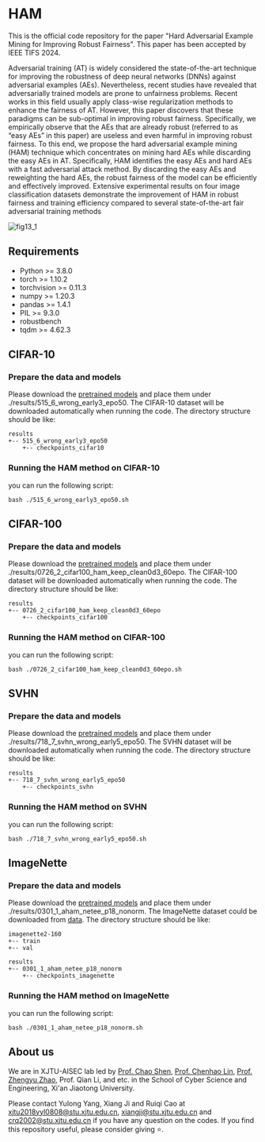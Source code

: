 # HAM
This is the official code repository for the paper "Hard Adversarial Example Mining for Improving Robust Fairness". This paper has been accepted by IEEE TIFS 2024.

Adversarial training (AT) is widely considered the
state-of-the-art technique for improving the robustness of deep
neural networks (DNNs) against adversarial examples (AEs).
Nevertheless, recent studies have revealed that adversarially
trained models are prone to unfairness problems. Recent works
in this field usually apply class-wise regularization methods to
enhance the fairness of AT. However, this paper discovers that
these paradigms can be sub-optimal in improving robust fairness.
Specifically, we empirically observe that the AEs that are already
robust (referred to as “easy AEs” in this paper) are useless
and even harmful in improving robust fairness. To this end, we
propose the hard adversarial example mining (HAM) technique
which concentrates on mining hard AEs while discarding the easy
AEs in AT. Specifically, HAM identifies the easy AEs and hard
AEs with a fast adversarial attack method. By discarding the
easy AEs and reweighting the hard AEs, the robust fairness of
the model can be efficiently and effectively improved. Extensive
experimental results on four image classification datasets demonstrate the improvement of HAM in robust fairness and training
efficiency compared to several state-of-the-art fair adversarial
training methods

![fig13_1](https://github.com/user-attachments/assets/b42c42ee-1db4-4773-a568-1d7afd21d808)

## Requirements

+ Python >= 3.8.0
+ torch >= 1.10.2
+ torchvision >= 0.11.3
+ numpy >= 1.20.3
+ pandas >= 1.4.1
+ PIL >= 9.3.0
+ robustbench
+ tqdm >= 4.62.3



## CIFAR-10

### Prepare the data and models

Please download the [pretrained models](https://drive.google.com/file/d/1jfgJvq-kuu2f-XB-3Z5ml98ngNJX7zUe/view?usp=drive_link) and place them under ./results/515_6_wrong_early3_epo50. The CIFAR-10 dataset will be downloaded automatically when running the code. The directory structure should be like:

```
results
+-- 515_6_wrong_early3_epo50
    +-- checkpoints_cifar10
```

### Running the HAM method on CIFAR-10

you can run the following script:
```
bash ./515_6_wrong_early3_epo50.sh
```

## CIFAR-100

### Prepare the data and models

Please download the [pretrained models](https://drive.google.com/file/d/1AhvShkc799QpT4I3LnINirieHudHWzrU/view?usp=drive_link) and place them under ./results/0726_2_cifar100_ham_keep_clean0d3_60epo. The CIFAR-100 dataset will be downloaded automatically when running the code. The directory structure should be like:

```
results
+-- 0726_2_cifar100_ham_keep_clean0d3_60epo
    +-- checkpoints_cifar100
```

### Running the HAM method on CIFAR-100

you can run the following script:
```
bash ./0726_2_cifar100_ham_keep_clean0d3_60epo.sh
```

## SVHN

### Prepare the data and models

Please download the [pretrained models](https://drive.google.com/file/d/1EyLnIk-UIPVVSsLz3B1jwxJxXFTji-Li/view?usp=drive_link) and place them under ./results/718_7_svhn_wrong_early5_epo50. The SVHN dataset will be downloaded automatically when running the code. The directory structure should be like:

```
results
+-- 718_7_svhn_wrong_early5_epo50
    +-- checkpoints_svhn
```

### Running the HAM method on SVHN

you can run the following script:
```
bash ./718_7_svhn_wrong_early5_epo50.sh
```


## ImageNette

### Prepare the data and models

Please download the [pretrained models](https://drive.google.com/file/d/1WqAzuXXU363-H2PS0ByycypvcbASMUp7/view?usp=drive_link) and place them under ./results/0301_1_aham_netee_p18_nonorm. The ImageNette dataset could be downloaded from [data](https://drive.google.com/file/d/1nyYlZFvpSRl_ogmaO0cm8-hMT4YMYe9D/view?usp=drive_link). The directory structure should be like:

```
imagenette2-160
+-- train
+-- val
```

```
results
+-- 0301_1_aham_netee_p18_nonorm
    +-- checkpoints_imagenette
```

### Running the HAM method on ImageNette

you can run the following script:
```
bash ./0301_1_aham_netee_p18_nonorm.sh
```


## About us
We are in XJTU-AISEC lab led by [Prof. Chao Shen](https://gr.xjtu.edu.cn/en/web/cshen/home), [Prof. Chenhao Lin](https://gr.xjtu.edu.cn/en/web/linchenhao), [Prof. Zhengyu Zhao](https://zhengyuzhao.github.io/), Prof. Qian Li, and etc. in the School of Cyber Science and Engineering, Xi'an Jiaotong University.

Please contact Yulong Yang, Xiang Ji and Ruiqi Cao at xjtu2018yyl0808@stu.xjtu.edu.cn, xiangji@stu.xjtu.edu.cn and crq2002@stu.xjtu.edu.cn if you have any question on the codes. If you find this repository useful, please consider giving ⭐.
